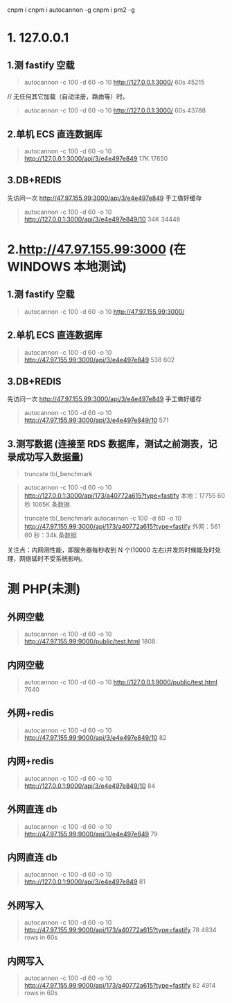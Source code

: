 #

cnpm i
cnpm i autocannon -g
cnpm i pm2 -g

# 1. 127.0.0.1

## 1.测 fastify 空载

> autocannon -c 100 -d 60 -o 10 http://127.0.0.1:3000/
> 60s
> 45215

// 无任何其它加载（自动注册，路由等）时。
> autocannon -c 100 -d 60 -o 10 http://127.0.0.1:3000/
> 60s
> 43788

## 2.单机 ECS 直连数据库

> autocannon -c 100 -d 60 -o 10 http://127.0.0.1:3000/api/3/e4e497e849
> 17K
> 17650

## 3.DB+REDIS

先访问一次 http://47.97.155.99:3000/api/3/e4e497e849 手工做好缓存

> autocannon -c 100 -d 60 -o 10 http://127.0.0.1:3000/api/3/e4e497e849/10
> 34K
> 34448

# 2.http://47.97.155.99:3000 (在 WINDOWS 本地测试)

## 1.测 fastify 空载

> autocannon -c 100 -d 60 -o 10 http://47.97.155.99:3000/
>  

## 2.单机 ECS 直连数据库

> autocannon -c 100 -d 60 -o 10 http://47.97.155.99:3000/api/3/e4e497e849
> 538
> 602

## 3.DB+REDIS

先访问一次 http://47.97.155.99:3000/api/3/e4e497e849 手工做好缓存

> autocannon -c 100 -d 60 -o 10 http://47.97.155.99:3000/api/3/e4e497e849/10
>  571

## 3.测写数据 (连接至 RDS 数据库，测试之前测表，记录成功写入数据量)

> truncate tbl_benchmark

> autocannon -c 100 -d 60 -o 10 http://127.0.0.1:3000/api/173/a40772a615?type=fastify
> 本地：17755
> 60 秒 1065K 条数据
> 
> truncate tbl_benchmark
> autocannon -c 100 -d 60 -o 10 http://47.97.155.99:3000/api/173/a40772a615?type=fastify
> 外网：561
> 60 秒：34k 条数据

关注点：内网测性能，即服务器每秒收到 N 个(10000 左右)并发的时候能及时处理，网络延时不受系统影响。

# 测 PHP(未测)

## 外网空载

> autocannon -c 100 -d 60 -o 10 http://47.97.155.99:9000/public/test.html
> 1808

## 内网空载

> autocannon -c 100 -d 60 -o 10 http://127.0.0.1:9000/public/test.html
> 7640

## 外网+redis

> autocannon -c 100 -d 60 -o 10 http://47.97.155.99:9000/api/3/e4e497e849/10
> 82

## 内网+redis

> autocannon -c 100 -d 60 -o 10 http://127.0.0.1:9000/api/3/e4e497e849/10
> 84

## 外网直连 db

> autocannon -c 100 -d 60 -o 10 http://47.97.155.99:9000/api/3/e4e497e849
> 79

## 内网直连 db

> autocannon -c 100 -d 60 -o 10 http://127.0.0.1:9000/api/3/e4e497e849
> 81

## 外网写入

> autocannon -c 100 -d 60 -o 10 http://47.97.155.99:9000/api/173/a40772a615?type=fastify
> 78
> 4834 rows in 60s

## 内网写入

> autocannon -c 100 -d 60 -o 10 http://47.97.155.99:9000/api/173/a40772a615?type=fastify
> 82
> 4914 rows in 60s
